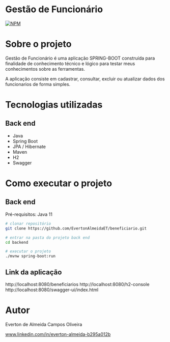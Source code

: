 # Gestão de Funcionário
[![NPM](https://img.shields.io/npm/l/react)](https://github.com/EvertonAlmeidaET/gestao-funcionarios/blob/main/LICENSE) 

# Sobre o projeto

Gestão de Funcionário é uma aplicação SPRING-BOOT construída para finalidade de conhecimento técnico e lógico para testar meus conhecimentos sobre as ferramentas.

A aplicação consiste em cadastrar, consultar, excluir ou atualizar dados dos funcionarios de forma simples.

# Tecnologias utilizadas
## Back end
- Java
- Spring Boot
- JPA / Hibernate
- Maven
- H2
- Swagger
# Como executar o projeto

## Back end
Pré-requisitos: Java 11

```bash
# clonar repositório
git clone https://github.com/EvertonAlmeidaET/beneficiario.git

# entrar na pasta do projeto back end
cd backend

# executar o projeto
./mvnw spring-boot:run
```
## Link da aplicação
http://localhost:8080/beneficiarios
http://localhost:8080/h2-console
http://localhost:8080/swagger-ui/index.html

# Autor

Everton de Almeida Campos Oliveira

www.linkedin.com/in/everton-almeida-b295a012b
